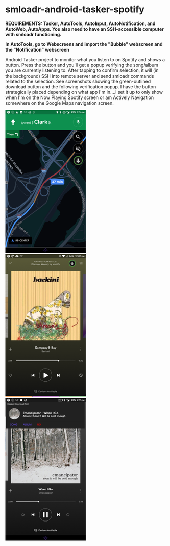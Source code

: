 # smloadr-android-tasker-spotify

**REQUIREMENTS: Tasker, AutoTools, AutoInput, AutoNotification, and AutoWeb, AutoApps. You also need to have an SSH-accessible computer with smloadr functioning.**

**In AutoTools, go to Webscreens and import the "Bubble" webscreen and the "Notification" webscreen** 

Android Tasker project to monitor what you listen to on Spotify and shows a button. Press the button and you'll get a popup verifying the song/album you are currently listening to. After tapping to confirm selection, it will (in the background) SSH into remote server and send smloadr commands related to the selection. See screenshots showing the green-outlined download button and the following verification popup. I have the button strategically placed depending on what app I'm in....I set it up to only show when I'm on the Now Playing Spotify screen or am Actively Navigation somewhere on the Google Maps navigation screen.


<img src="/4uks8gp[1].png" width="50%" height="50%">

<img src="/oxrWkPd[1].png" width="50%" height="50%">

<img src="/T0Uy8lH[1].png" width="50%" height="50%">

